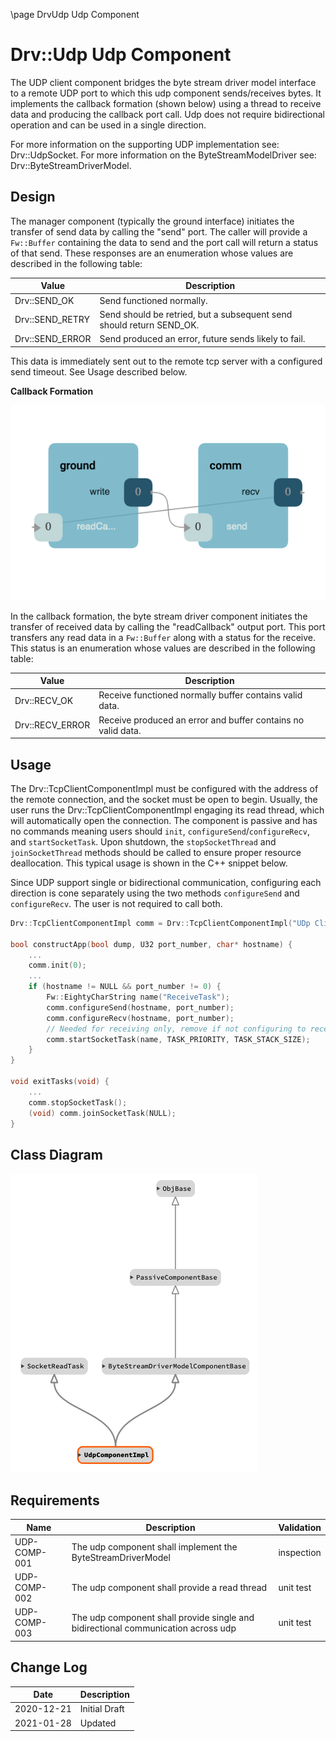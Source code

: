 \page DrvUdp Udp  Component
# Drv::Udp Udp Component

The UDP client component bridges the byte stream driver model interface to a remote UDP port to which this udp component
sends/receives bytes. It implements the callback formation (shown below) using a thread to receive data and producing
the callback port call.  Udp does not require bidirectional operation and can be used in a single direction.

For more information on the supporting UDP implementation see: Drv::UdpSocket.
For more information on the ByteStreamModelDriver see: Drv::ByteStreamDriverModel.

## Design

The manager component (typically the ground interface) initiates the transfer of send data by calling the "send" port.
The caller will provide a `Fw::Buffer` containing the data to send and the port call will return a status of that send.
These responses are an enumeration whose values are described in the following table:

| Value | Description |
|---|---|
| Drv::SEND_OK    | Send functioned normally. |
| Drv::SEND_RETRY | Send should be retried, but a subsequent send should return SEND_OK. |
| Drv::SEND_ERROR | Send produced an error, future sends likely to fail. |

This data is immediately sent out to the remote tcp server with a configured send timeout. See Usage described below.

**Callback Formation**

![Callback](../../ByteStreamDriverModel/docs/img/canvas-callback.png)

In the callback formation, the byte stream driver component initiates the transfer of received data by calling the
"readCallback" output port. This port transfers any read data in a `Fw::Buffer` along with a status for the receive.
This status is an enumeration whose values are described in the following table:

| Value | Description |
|---|---|
| Drv::RECV_OK    | Receive functioned normally buffer contains valid data. |
| Drv::RECV_ERROR | Receive produced an error and buffer contains no valid data. |

## Usage

The Drv::TcpClientComponentImpl must be configured with the address of the remote connection, and the socket must be
open to begin. Usually, the user runs the Drv::TcpClientComponentImpl engaging its read thread, which will automatically
open the  connection. The component is passive and has no commands meaning users should `init`,
`configureSend`/`configureRecv`, and `startSocketTask`. Upon shutdown, the `stopSocketThread` and `joinSocketThread`
methods should be called to ensure proper resource deallocation. This typical usage is shown in the C++ snippet below.

Since UDP support single or bidirectional communication, configuring each direction is cone separately using the two
methods `configureSend` and `configureRecv`. The user is not required to call both.

```c++
Drv::TcpClientComponentImpl comm = Drv::TcpClientComponentImpl("UDp Client");

bool constructApp(bool dump, U32 port_number, char* hostname) {
    ...
    comm.init(0);
    ...
    if (hostname != NULL && port_number != 0) {
        Fw::EightyCharString name("ReceiveTask");
        comm.configureSend(hostname, port_number);
        comm.configureRecv(hostname, port_number);
        // Needed for receiving only, remove if not configuring to receive
        comm.startSocketTask(name, TASK_PRIORITY, TASK_STACK_SIZE);
    }
}

void exitTasks(void) {
    ...
    comm.stopSocketTask();
    (void) comm.joinSocketTask(NULL);
}
```
## Class Diagram

![classdiagram](./img/class_diagram_udp.png)

## Requirements

| Name | Description | Validation |
|---|---|---|
| UDP-COMP-001 | The udp component shall implement the ByteStreamDriverModel  | inspection |
| UDP-COMP-002 | The udp component shall provide a read thread | unit test |
| UDP-COMP-003 | The udp component shall provide single and bidirectional communication across udp | unit test |

## Change Log

| Date | Description |
|---|---|
| 2020-12-21 | Initial Draft |
| 2021-01-28 | Updated |